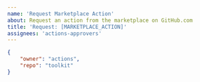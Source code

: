 ```yaml
---
name: 'Request Marketplace Action'
about: Request an action from the marketplace on GitHub.com
title: 'Request: [MARKETPLACE_ACTION]'
assignees: 'actions-approvers'
---
```

<!-- For full automation and to reduce details in fulfilling this request
     update the JSON block shown using the following values from the URL of the requested action.
     https://github.com/[owner]/[repo]
     https://github.com/actions/toolkit
     Replace example action `https://github.com/actions/toolkit` -->

```json request
{
    "owner": "actions",
    "repo": "toolkit"
}
```

